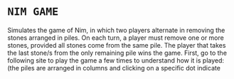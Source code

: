 # `NIM GAME`
Simulates the game of Nim, in which two players alternate in removing the stones arranged in piles. On each turn, a player must remove one or more stones, provided all stones come from the same pile. The player that takes the last stone/s from the only remaining pile wins the game. First, go to the following site to play the game a few times to understand how it is played: (the piles are arranged in columns and clicking on a specific dot indicate
 
